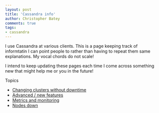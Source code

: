 ```yaml
---
layout: post
title: 'Cassandra info'
author: Christopher Batey
comments: true
tags:
- cassandra
---
```


I use Cassandra at various clients. This is a page keeping track of informtatin
I can point people to rather than having to repeat them same explanations. My
vocal chords do not scale!

I intend to keep updating these pages each time I come across something new that
might help me or you in the future!

Topics

* [Changing clusters without downtime](/changing-the-cluster.html)
* [Advanced / new features](/cassandra-advanced-cql.html)
* [Metrics and monitoring](/cassandra-metrics.html)
* [Nodes down](/when-cassandra-burns.html)

